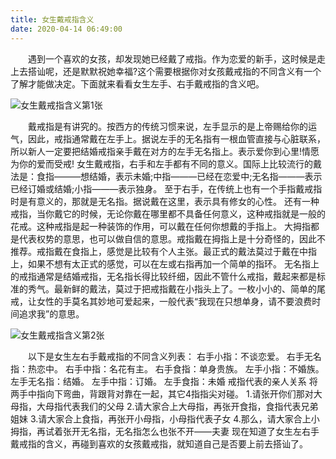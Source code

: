 ```yaml
---
title: 女生戴戒指含义
date: 2020-04-14 06:49:00
---
```




　　遇到一个喜欢的女孩，却发现她已经戴了戒指。作为恋爱的新手，这时候是走上去搭讪呢，还是默默祝她幸福?这个需要根据你对女孩戴戒指的不同含义有一个了解才能做决定。下面就来看看女生左手、右手戴戒指的含义吧。

![女生戴戒指含义第1张](/img/0e4da53ed6afb36a5dce74b87b1f6540.jpg)

　　戴戒指是有讲究的。按西方的传统习惯来说，左手显示的是上帝赐给你的运气，因此，戒指通常戴在左手上。据说左手的无名指有一根血管直接与心脏联系，所以新人一定要把结婚戒指亲手戴在对方的左手无名指上。表示爱你到心里!情愿为你的爱而受戒! 女生戴戒指，右手和左手都有不同的意义。国际上比较流行的戴法是：食指———想结婚，表示未婚;中指———已经在恋爱中;无名指———表示已经订婚或结婚;小指———表示独身。 至于右手，在传统上也有一个手指戴戒指时是有意义的，那就是无名指。据说戴在这里，表示具有修女的心性。 还有一种戒指，当你戴它的时候，无论你戴在哪里都不具备任何意义，这种戒指就是一般的花戒。这种戒指是起一种装饰的作用，可以戴在任何你想戴的手指上。 大拇指都是代表权势的意思，也可以做自信的意思。戒指戴在拇指上是十分奇怪的，因此不推荐。戒指戴在食指上，感觉是比较有个人主张。最正式的戴法莫过于戴在中指上，如果不想有太正式的感觉，可以在左或右指再加一个简单的指环。 无名指上的戒指通常是结婚戒指，无名指长得比较纤细，因此不管什么戒指，戴起来都是标准的秀气。最新鲜的戴法，莫过于把戒指戴在小指头上了。一枚小小的、简单的尾戒，让女性的手莫名其妙地可爱起来，一般代表“我现在只想单身，请不要浪费时间追求我”的意思。

![女生戴戒指含义第2张](/img/7c5075501cb739dacdf36822999da7e0.jpg)

　　以下是女生左右手戴戒指的不同含义列表： 右手小指：不谈恋爱。 右手无名指：热恋中。 右手中指：名花有主。 右手食指：单身贵族。 左手小指：不婚族。 左手无名指：结婚。 左手中指：订婚。 左手食指：未婚 戒指代表的亲人关系 将两手中指向下弯曲，背跟背对靠在一起，其它4指指尖对碰。 1.请张开你们那对大母指，大母指代表我们的父母 2.请大家合上大母指，再张开食指，食指代表兄弟姐妹 3.请大家合上食指，再张开小母指，小母指代表子女 4.那么，请大家合上小拇指，再试着张开无名指，无名指怎么也张不开——夫妻 现在知道了女生左右手戴戒指的含义，再碰到喜欢的女孩戴戒指，就知道自己是否要上前去搭讪了。